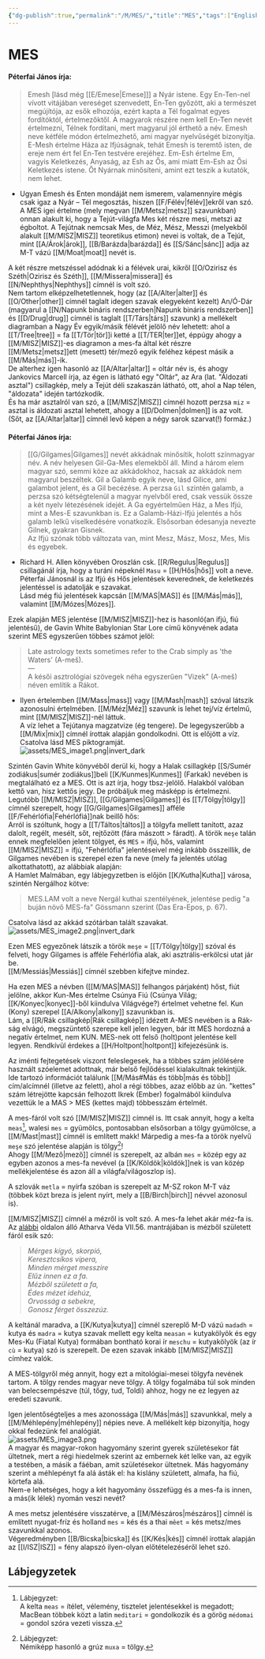 ```yaml
---
{"dg-publish":true,"permalink":"/M/MES/","title":"MES","tags":["Englishtexttranslated"],"created":"2023-10-21T04:46","updated":"2024-10-25T23:26"}
---
```



# MES

#### Péterfai János írja:

> Emesh \[lásd még [[E/Emese\|Emese]]\] a Nyár istene. Egy En-Ten-nel vívott vitájában vereséget szenvedett, En-Ten győzött, aki a természet megújítója, az esők elhozója, ezért kapta a Tél fogalmat egyes fordítóktól, értelmezőktől. A magyarok részére nem kell En-Ten nevét értelmezni, Télnek fordítani, mert magyarul jól érthető a név. Emesh neve kétféle módon értelmezhető, ami magyar nyelvűségét bizonyítja. E-Mesh értelme Háza az Ifjúságnak, tehát Emesh is teremtő isten, de ereje nem ért fel En-Ten testvére erejéhez. Em-Esh értelme Em, vagyis Keletkezés, Anyaság, az Esh az Ős, ami miatt Em-Esh az Ősi Keletkezés istene. Őt Nyárnak minősíteni, amint ezt teszik a kutatók, nem lehet.  
- Ugyan Emesh és Enten mondáját nem ismerem, valamennyire mégis csak igaz a Nyár – Tél megosztás, hiszen [[F/Félév\|félév]]ekről van szó. A MES igei értelme (mely megvan [[M/Metsz\|metsz]] szavunkban) onnan alakult ki, hogy a Tejút-világfa Mes két részre mesi, metszi az égboltot. A Tejútnak nemcsak Mes, de Méz, Mész, Messzi (melyekből alakult [[M/MISZ\|MISZ]] teoretikus etimon) nevei is voltak, de a Tejút, mint [[A/Árok\|árok]], [[B/Barázda\|barázda]] és [[S/Sánc\|sánc]] adja az M-T vázú [[M/Moat\|moat]] nevét is.

A két részre metszéssel adódnak ki a félévek urai, kikről [[O/Ozirisz és Széth\|Ozirisz és Széth]], [[M/Missera\|missera]] és [[N/Nephthys\|Nephthys]] címnél is volt szó.  
Nem tartom elképzelhetetlennek, hogy (az [[A/Alter\|alter]] és [[O/Other\|other]] címnél taglalt idegen szavak elegyeként kezelt) An/Ó-Dár (magyarul a [[N/Napunk bináris rendszerben\|Napunk bináris rendszerben]] és [[D/Drug\|drug]] címnél is taglalt [[T/Társ\|társ]] szavunk) a mellékelt diagramban a Nagy Év egyik/másik félévét jelölő név lehetett: ahol a [[T/Tree\|tree]] = fa [[T/Tör\|tör]]i ketté a [[T/TER\|ter]]et, éppúgy ahogy a [[M/MISZ\|MISZ]]-es diagramon a mes-fa által két részre [[M/Metsz\|metsz]]ett (mesett) tér/mező egyik feléhez képest másik a [[M/Más\|más]]-ik.  
De alterhez igen hasonló az [[A/Altar\|altar]] = oltár név is, és ahogy Jankovics Marcell írja, az égen is látható egy "Oltár", az Ara (lat. "Áldozati asztal") csillagkép, mely a Tejút déli szakaszán látható, ott, ahol a Nap télen, "áldozata" idején tartózkodik.  
És ha már asztalról van szó, a [[M/MISZ\|MISZ]] címnél hozott perzsa `miz` = asztal is áldozati asztal lehetett, ahogy a [[D/Dolmen\|dolmen]] is az volt. (Sőt, az [[A/Altar\|altar]] címnél levő képen a négy sarok szarvat(!) formáz.)  

#### Péterfai János írja:

> [[G/Gilgames\|Gilgames]] nevét akkádnak minősítik, holott színmagyar név. A név helyesen Gil-Ga-Mes elemekből áll. Mind a három elem magyar szó, semmi köze az akkádokhoz, hacsak az akkádok nem magyarul beszéltek. Gil a Galamb egyik neve, lásd Gilice, ami galambot jelent, és a Gil becézése. A perzsa `Gil` szintén galamb, a perzsa szó kétségtelenül a magyar nyelvből ered, csak vessük össze a két nyelv létezésének idejét. A Ga egyértelműen Ház, a Mes Ifjú, mint a Mes-E szavunkban is. Ez a Galamb-Házi-Ifjú jelentés a hős galamb lelkű viselkedésére vonatkozik. Elsősorban édesanyja nevezte Gilnek, gyakran Gisnek.  
> Az Ifjú szónak több változata van, mint Mesz, Mász, Mosz, Mes, Mis és egyebek.  
- Richard H. Allen könyvében Oroszlán csk. [[R/Regulus\|Regulus]] csillagánál írja, hogy a turáni népeknél `Masu` = [[H/Hős\|hős]] volt a neve. Péterfai Jánosnál is az Ifjú és Hős jelentések keverednek, de keletkezés jelentéssel is adatolják e szavakat. <br/>
Lásd még fiú jelentések kapcsán [[M/MAS\|MAS]] és [[M/Más\|más]], valamint [[M/Mózes\|Mózes]].

Ezek alapján MES jelentése [[M/MISZ\|MISZ]]-hez is hasonló(an ifjú, fiú jelentésű), de Gavin White Babylonian Star Lore című könyvének adata szerint MES egyszerűen többes számot jelöl:  
> Late astrology texts sometimes refer to the Crab simply as 'the Waters' (A-meš).  
> —  
> A késői asztrológiai szövegek néha egyszerűen "Vizek" (A-meš) néven említik a Rákot.  
- Ilyen értelemben [[M/Mass\|mass]] vagy [[M/Mash\|mash]] szóval látszik azonosulni értelmében. [[M/Méz\|Méz]] szavunk is lehet tej/víz értelmű, mint [[M/MISZ\|MISZ]]-nél láttuk.  
A víz lehet a Tejútanya magzatvize (ég tengere). De legegyszerűbb a [[M/Mix\|mix]] címnél írottak alapján gondolkodni. Ott is előjött a víz.  
Csatolva lásd MES piktogramját.  
![assets/MES_image1.png|invert_dark](/img/user/M/assets/MES_image1.png)  

Szintén Gavin White könyvéből derül ki, hogy a Halak csillagkép [[S/Sumér zodiákus\|sumér zodiákus]]beli [[K/Kunmes\|Kunmes]] (Farkak) nevében is megtalálható ez a MES. Ott is azt írja, hogy tbsz-jelölő. Halakból valóban kettő van, hisz kettős jegy. De próbáljuk meg másképp is értelmezni.  
Legutóbb [[M/MISZ\|MISZ]], [[G/Gilgames\|Gilgames]] és [[T/Tölgy\|tölgy]] címnél szerepelt, hogy [[G/Gilgames\|Gilgames]] afféle [[F/Fehérlófia\|Fehérlófiá]]nak beillő hős:  
Arról is szóltunk, hogy a [[T/Táltos\|táltos]] a tölgyfa mellett tanított, azaz dalolt, regélt, mesélt, sőt, rejtőzött (fára mászott > fáradt). A török `meşe` talán ennek megfelelően jelent tölgyet, és `MES` = ifjú, hős, valamint [[M/MISZ\|MISZ]] = ifjú, "Fehérlófia" jelentéseivel még inkább összeillik, de Gilgames nevében is szerepel ezen fa neve (mely fa jelentés utólag alkottathatott), az alábbiak alapján:  
A Hamlet Malmában, egy lábjegyzetben is előjön [[K/Kutha\|Kutha]] városa, szintén Nergálhoz kötve:  
> MES.LAM volt a neve Nergál kuthai szentélyének, jelentése pedig "a buján növő MES-fa" Gössmann szerint (Das Era-Epos, p. 67).  

Csatolva lásd az akkád szótárban talált szavakat.  
![assets/MES_image2.png|invert_dark](/img/user/M/assets/MES_image2.png)  

Ezen MES egyezőnek látszik a török `meşe` = [[T/Tölgy\|tölgy]] szóval és felveti, hogy Gilgames is afféle Fehérlófia alak, aki asztrális-erkölcsi utat jár be.  
[[M/Messiás\|Messiás]] címnél szebben kifejtve mindez.  

Ha ezen MES a névben ([[M/MAS\|MAS]] felhangos párjaként) hőst, fiút jelölne, akkor Kun-Mes értelme Csúnya Fiú (Csúnya Világ; [[K/Konyec\|konyec]]-ből kiindulva Világvége?) értelmet vehetne fel. Kun (Kony) szerepel [[A/Alkony\|alkony]] szavunkban is.  
Lám, a [[R/Rák csillagkép\|Rák csillagkép]] idézett A-MES nevében is a Rák-ság elvágó, megszüntető szerepe kell jelen legyen, bár itt MES hordozná a negatív értelmet, nem KUN. MES-nek ott felső (holt)pont jelentése kell legyen. Rendkívül érdekes a [[H/Holtpont\|holtpont]] kifejezésünk is.  

Az iménti fejtegetések viszont feleslegesek, ha a többes szám jelölésére használt szóelemet adottnak, már belső fejlődéssel kialakultnak tekintjük.  
Ide tartozó információt találunk [[M/Más#Más és több\|más és több]] cím/alcímnél (illetve az felett), ahol a régi többes, azaz előbb az ún. "kettes" szám létrejötte kapcsán felhozott Ikrek (Ember) fogalmából kiindulva vezettük le a MAS > MES (kettes majd) többesszám értelmét.  

A mes-fáról volt szó [[M/MISZ\|MISZ]] címnél is. Itt csak annyit, hogy a kelta `meas`[^1], walesi `mes` = gyümölcs, pontosabban elsősorban a tölgy gyümölcse, a [[M/Mast\|mast]] címnél is említett makk! Márpedig a mes-fa a török nyelvű `meşe` szó jelentése alapján is tölgy[^2]!  
Ahogy [[M/Mező\|mező]] címnél is szerepelt, az albán `mes` = közép egy az egyben azonos a mes-fa nevével (a [[K/Köldök\|köldök]]nek is van közép mellékjelentése és azon áll a világfa/világoszlop is).  
  
A szlovák `metla` = nyírfa szóban is szerepelt az M-SZ rokon M-T váz (többek közt breza is jelent nyírt, mely a [[B/Birch\|birch]] névvel azonosul is).  

[[M/MISZ\|MISZ]] címnél a mézről is volt szó. A mes-fa lehet akár méz-fa is. Az [alábbi](http://bhaktipedia.org/magyar/index.php-n=rohiniprija.napkelet_rejtett_087.html) oldalon álló Atharva Véda VII.56. mantrájában is mézből született fáról esik szó:  
> *Mérges kígyó, skorpió,  
> Keresztcsíkos vipera,  
> Minden mérget messzire  
> Elűz innen ez a fa.  
> Mézből született a fa,  
> Édes mézet idehúz,  
> Orvosság a sebekre,  
> Gonosz férget összezúz.*  

A keltánál maradva, a [[K/Kutya\|kutya]] címnél szereplő M-D vázú `madadh` = kutya és `madra` = kutya szavak mellett egy kelta `measan` = kutyakölyök és egy Mes-Ku (Fiatal Kutya) formában bontható korai ír `meschu` = kutyakölyök (az ír `cù` = kutya) szó is szerepelt. De ezen szavak inkább [[M/MISZ\|MISZ]] címhez valók.  

A MES-tölgyről még annyit, hogy ezt a mitológiai-mesei tölgyfa nevének tartom. A tölgy rendes magyar neve tölgy. A tölgy fogalmába túl sok minden van belecsempészve (túl, tőgy, tud, Toldi) ahhoz, hogy ne ez legyen az eredeti szavunk.  

Igen jelentőségteljes a mes azonossága [[M/Más\|más]] szavunkkal, mely a [[M/Méhlepény\|méhlepény]] népies neve. A mellékelt kép bizonyítja, hogy okkal fedezünk fel analógiát.  
![assets/MES_image3.png](/img/user/M/assets/MES_image3.png)  
A magyar és magyar-rokon hagyomány szerint gyerek születésekor fát ültetnek, mert a régi hiedelmek szerint az embernek két lelke van, az egyik a testében, a másik a fáéban, amit születésekor ültetnek. Más hagyomány szerint a méhlepényt fa alá ásták el: ha kislány született, almafa, ha fiú, körtefa alá.  
Nem-e lehetséges, hogy a két hagyomány összefügg és a mes-fa is innen, a más(ik lélek) nyomán veszi nevét?  

A mes metsz jelentésére visszatérve, a [[M/Mészáros\|mészáros]] címnél is említett nyugat-fríz és holland `mes` = kés és a thai `mêet` = kés metsz/mes szavunkkal azonos.  
Végeredményben [[B/Bicska\|bicska]] és [[K/Kés\|kés]] címnél írottak alapján az [[I/ISZ\|ISZ]] = fény alapszó ilyen-olyan előtételezéséről lehet szó.  

## Lábjegyzetek

[^1]: Lábjegyzet:  
A kelta `meas` = ítélet, vélemény, tisztelet jelentésekkel is megadott; MacBean többek közt a latin `meditari` = gondolkozik és a görög `médomai` = gondol szóra vezeti vissza.  

[^2]: Lábjegyzet:  
Némiképp hasonló a grúz `muxa` = tölgy.  
